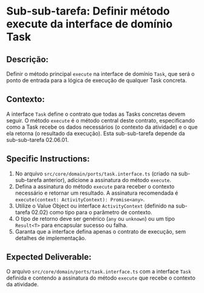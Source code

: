 # Sub-sub-tarefa: Definir método execute da interface de domínio Task

## Descrição:

Definir o método principal `execute` na interface de domínio `Task`, que será o ponto de entrada para a lógica de execução de qualquer Task concreta.

## Contexto:

A interface `Task` define o contrato que todas as Tasks concretas devem seguir. O método `execute` é o método central deste contrato, especificando como a Task recebe os dados necessários (o contexto da atividade) e o que ela retorna (o resultado da execução). Esta sub-sub-tarefa depende da sub-sub-tarefa 02.06.01.

## Specific Instructions:

1.  No arquivo `src/core/domain/ports/task.interface.ts` (criado na sub-sub-tarefa anterior), adicione a assinatura do método `execute`.
2.  Defina a assinatura do método `execute` para receber o contexto necessário e retornar um resultado. A assinatura recomendada é `execute(context: ActivityContext): Promise<any>`.
3.  Utilize o Value Object ou interface `ActivityContext` (definido na sub-tarefa 02.02) como tipo para o parâmetro de contexto.
4.  O tipo de retorno deve ser genérico (`any` ou `unknown`) ou um tipo `Result<T>` para encapsular sucesso ou falha.
5.  Garanta que a interface defina apenas o contrato de execução, sem detalhes de implementação.

## Expected Deliverable:

O arquivo `src/core/domain/ports/task.interface.ts` com a interface `Task` definida e contendo a assinatura do método `execute` que recebe o contexto da atividade.